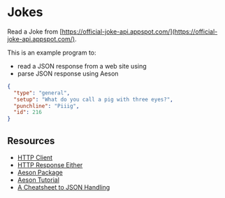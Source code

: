 # Jokes

Read a Joke from [https://official-joke-api.appspot.com/](https://official-joke-api.appspot.com/).

This is an example program to:

- read a JSON response from a web site using
- parse JSON response using Aeson

```json
{
  "type": "general",
  "setup": "What do you call a pig with three eyes?",
  "punchline": "Piiig",
  "id": 216
}
```

## Resources

- [HTTP Client](https://github.com/snoyberg/http-client/blob/master/TUTORIAL.md)
- [HTTP Response Either](https://dev.to/csaltos/haskell-http-response-either-4ncg)
- [Aeson Package](https://hackage.haskell.org/package/aeson-2.0.3.0/docs/Data-Aeson.html)
- [Aeson Tutorial](https://web.archive.org/web/20201121162141mp_/https://artyom.me/aeson)
- [A Cheatsheet to JSON Handling](https://williamyaoh.com/posts/2019-10-19-a-cheatsheet-to-json-handling.html)

